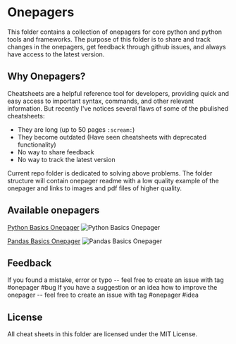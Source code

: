 # Onepagers
This folder contains a collection of onepagers for core python and python tools and frameworks. 
The purpose of this folder is to share and track changes in the onepagers, get feedback through github issues, and always have access to the latest version.

## Why Onepagers?
Cheatsheets are a helpful reference tool for developers, providing quick and easy access to important syntax, commands, and other relevant information. But recently I've notices several flaws of some of the pbulished cheatsheets:
- They are long (up to 50 pages `:scream:`)
- They become outdated (Have seen cheatsheets with deprecated functionality)
- No way to share feedback
- No way to track the latest version

Current repo folder is dedicated to solving above problems.
The folder structure will contain onepager readme with a low quality example of the onepager and links to images and pdf files of higher quality.

## Available onepagers
[Python Basics Onepager](https://github.com/IvanReznikov/DataVerse/blob/main/Onepagers/onepager_python_basics.md)
![Python Basics Onepager](https://github.com/IvanReznikov/DataVerse/blob/main/Onepagers/images/python_onepager_122_lq.png?raw=true)

[Pandas Basics Onepager](https://github.com/IvanReznikov/DataVerse/blob/main/Onepagers//onepager_pandas_basics.md)
![Pandas Basics Onepager](https://github.com/IvanReznikov/DataVerse/blob/main/Onepagers/images/pandas_onepager_153_lq.png?raw=true)

## Feedback
If you found a mistake, error or typo -- feel free to create an issue with tag #onepager #bug
If you have a suggestion or an idea how to improve the onepager -- feel free to create an issue with tag #onepager #idea

## License
All cheat sheets in this folder are licensed under the MIT License.
